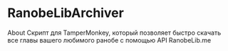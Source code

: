 # RanobeLibArchiver
About Скрипт для TamperMonkey, который позволяет быстро скачать все главы вашего любимого ранобе с помощью API RanobeLib.me
